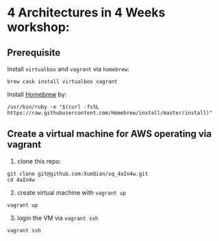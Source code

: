 # 4 Architectures in 4 Weeks workshop:

## Prerequisite

Install `virtualbox` and `vagrant` via `homebrew`:

```
brew cask install virtualbox vagrant
```

Install [Homebrew](http://brew.sh/) by:
```
/usr/bin/ruby -e "$(curl -fsSL https://raw.githubusercontent.com/Homebrew/install/master/install)"
```

## Create a virtual machine for AWS operating via vagrant

1. clone this repo:
```
git clone git@github.com:XueQian/xq_4aIn4w.git
cd 4aIn4w
```

2. create virtual machine with `vagrant up`
```
vagrant up
```

3. login the VM via `vagrant ssh`
```
vagrant ssh
```
